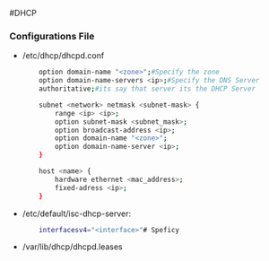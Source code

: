 #DHCP	

### Configurations File
- /etc/dhcp/dhcpd.conf
	```sh
		option domain-name "<zone>";#Specify the zone
		option domain-name-servers <ip>;#Specify the DNS Server
		authoritative;#its say that server its the DHCP Server

		subnet <network> netmask <subnet-mask> {
			range <ip> <ip>;
			option subnet-mask <subnet_mask>;
			option broadcast-address <ip>;
			option domain-name "<zone>";
			option domain-name-server <ip>;
		}

		host <name> {
			hardware ethernet <mac_address>;
			fixed-adress <ip>;
		}
	```
- /etc/default/isc-dhcp-server:
	```sh
		interfacesv4="<interface>"# Speficy 
	```
- /var/lib/dhcp/dhcpd.leases
	
